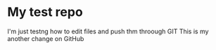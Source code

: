 # My test repo
I'm just testng how to edit files and push thm throough GIT
This is my another change on GitHub
